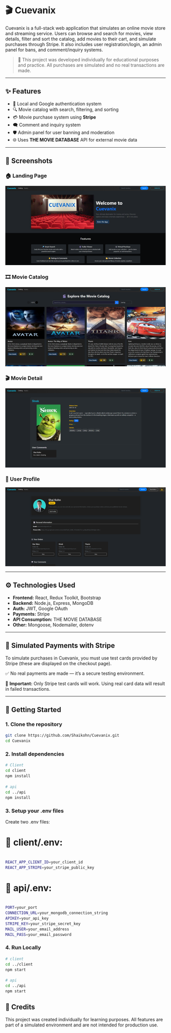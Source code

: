 # 🎬 Cuevanix

Cuevanix is a full-stack web application that simulates an online movie store and streaming service. Users can browse and search for movies, view details, filter and sort the catalog, add movies to their cart, and simulate purchases through Stripe. It also includes user registration/login, an admin panel for bans, and comment/inquiry systems.

> 🚧 This project was developed individually for educational purposes and practice. All purchases are simulated and no real transactions are made.

---

## ✨ Features

- 🔐 Local and Google authentication system
- 🔍 Movie catalog with search, filtering, and sorting
- 💳 Movie purchase system using **Stripe**
- 🗨️ Comment and inquiry system
- 🛡️ Admin panel for user banning and moderation
- 🌐 Uses **THE MOVIE DATABASE** API for external movie data

---

## 📸 Screenshots

### 🏠 Landing Page
![Landing Page Screenshot](./client/src/assets/screenshots/landing.png)

### 🎞️ Movie Catalog
![Movie Catalog Screenshot](./client/src/assets/screenshots/catalog.png)

### 🎬 Movie Detail
![Movie Details Screenshot](./client/src/assets/screenshots/details.png)

### 👤 User Profile
![User Profile Screenshot](./client/src/assets/screenshots/profile.png)

---

## ⚙️ Technologies Used

- **Frontend:** React, Redux Toolkit, Bootstrap
- **Backend:** Node.js, Express, MongoDB
- **Auth:** JWT, Google OAuth
- **Payments:** Stripe
- **API Consumption:** THE MOVIE DATABASE
- **Other:** Mongoose, Nodemailer, dotenv

---

## 🧪 Simulated Payments with Stripe

To simulate purchases in Cuevanix, you must use test cards provided by Stripe (these are displayed on the checkout page).

✅ No real payments are made — it’s a secure testing environment.

📌 **Important:** Only Stripe test cards will work. Using real card data will result in failed transactions.

---

## 🚀 Getting Started

### 1. Clone the repository

```bash
git clone https://github.com/Shaikohn/Cuevanix.git
cd Cuevanix

```
### 2. Install dependencies

```bash
# Client
cd client
npm install

# api
cd ../api
npm install

```

### 3.  Setup your .env files
Create two .env files:

# 📁 client/.env:

```bash

REACT_APP_CLIENT_ID=your_client_id
REACT_APP_STRIPE=your_stripe_public_key

```
# 📁 api/.env:

```bash

PORT=your_port
CONNECTION_URL=your_mongodb_connection_string
APIKEY=your_api_key
STRIPE_KEY=your_stripe_secret_key
MAIL_USER=your_email_address
MAIL_PASS=your_email_password

```

### 4.  Run Locally

```bash
# client
cd ../client
npm start

# api
cd ../api
npm start

```

## 🙌 Credits
This project was created individually for learning purposes. All features are part of a simulated environment and are not intended for production use.